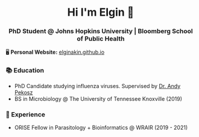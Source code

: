 
<h1 align="center">Hi I'm Elgin 👋</h1>

<h3 align="center">PhD Student @ Johns Hopkins University | Bloomberg School of Public Health</h3>

🖥️ **Personal Website:** [elginakin.github.io](https://elginakin.github.io/)

### 📚 Education

- PhD Candidate studying influenza viruses. Supervised by [Dr. Andy Pekosz](https://pekoszlab.com/) 
- BS in Microbiology @ The University of Tennessee Knoxville (2019)

### 📍 Experience

- ORISE Fellow in Parasitology + Bioinformatics @ WRAIR (2019 - 2021)

<!--
**elginakin/elginakin** is a ✨ _special_ ✨ repository because its `README.md` (this file) appears on your GitHub profile.

Here are some ideas to get you started:

- 🔭 I’m currently working on ...
- 🌱 I’m currently learning ...
- 👯 I’m looking to collaborate on ...
- 🤔 I’m looking for help with ...
- 💬 Ask me about ...
- 📫 How to reach me: ...
- 😄 Pronouns: ...
- ⚡ Fun fact: ...
-->
